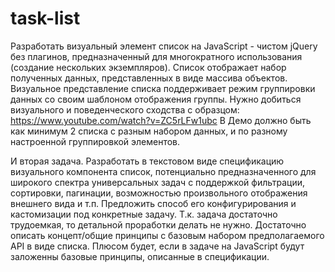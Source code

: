 # task-list
Разработать визуальный элемент список на JavaScript - чистом jQuery без плагинов, предназначенный для многократного использования (создание нескольких экземпляров).
Список отображает набор полученных данных, представленных в виде массива объектов.
Визуальное представление списка поддерживает режим группировки данных со своим шаблоном отображения группы.
Нужно добиться визуального и поведенческого сходства с образцом: https://www.youtube.com/watch?v=ZC5rLFw1ubc
В Демо должно быть как минимум 2 списка с разным набором данных, и по разному настроенной группировкой элементов.

И вторая задача.
Разработать в текстовом виде спецификацию визуального компонента список, потенциально предназначенного для широкого спектра универсальных задач с поддержкой фильтрации, сортировки, пагинации, возможностью произвольного отображения внешнего вида и т.п.
Предложить способ его конфигурирования и кастомизации под конкретные задачу.
Т.к. задача достаточно трудоемкая, то детальной проработки делать не нужно. Достаточно описать концепт/общие принципы с базовым набором предполагаемого API в виде списка.
Плюсом будет, если в задаче на JavaScript будут заложенны базовые принципы, описанные в спецификации.
